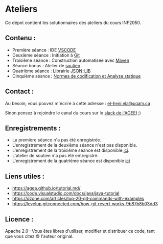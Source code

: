 # Ateliers


Ce dépot contient les solutionnaires des ateliers du cours INF2050.


## Contenu :

- Première séance : IDE [VSCODE](./VSCode)
- Deuxième séance : Initiation à [Git](./Git1)
- Troisième séance : Construction automatisée avec [Maven](./Maven1)
- Séance bonus : Atelier de [soutien](./Soutien)
- Quatrième séance : Librairie [JSON-LIB](./Json-Lib)
- Cinquième séance : [Normes de codification et Analyse statique](./Normes+PMD)

## Contact :


Au besoin, vous pouvez m'écrire à cette adresse : el-heni.ela@uqam.ca .

Sinon pensez à rejoindre le canal du cours sur le [slack de l'AGEEI](https://ageii-uqam.slack.com/) ;)

## Enregistrements :
- La première séance n'a pas été enregistrée.
- L'enregistrement de la deuxième séance n'est pas disponible.
- L'enregistrement de la troisième séance est disponible [ici](https://drive.google.com/drive/folders/118CG3wFoUWv9qpRvUCC-ANG14vtF3Pk8?usp=sharing).
- L'atelier de soutien n'a pas été entregistré.
- L'enregistrement de la quatrième séance est disponible [ici](https://drive.google.com/file/d/1-BP_B0QmNHJkW_LL5QQENVWH8A0Gv9a2/view?usp=sharing)


## Liens utiles :

- https://agea.github.io/tutorial.md/
- https://code.visualstudio.com/docs/java/java-tutorial 
- https://dzone.com/articles/top-20-git-commands-with-examples
- https://levelup.gitconnected.com/how-git-revert-works-9b87b8b03dd3

## Licence :
Apache 2.0 : Vous êtes libres d'utiliser, modifier et distribuer ce code, tant que vous citez &copy; l'auteur original.

